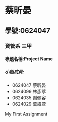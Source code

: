 # 蔡昕晏

## 學號:0624047

### 資管系 三甲

#### 專題名稱:Project Name

##### 小組成員:
* 0624047 蔡昕晏
* 0624099 林彥葶
* 0624035 謝佩容
* 0624029 萬緯萱

My First Assignment
